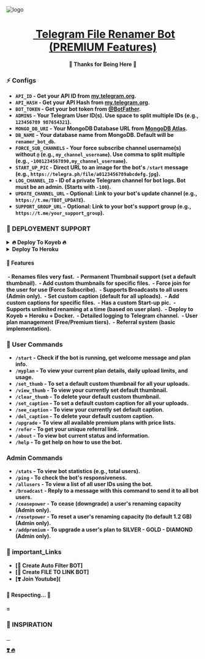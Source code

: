 <img src="" alt="logo" target="/blank">

<h1 align="center">
 <b><a href="https://telegram.me/" target="/blank"> Telegram File Renamer Bot (PREMIUM Features) </a></>
</h1>

<p align="center">🤍 Thanks for Being Here 🤍</p>


### ⚡️ Configs 

* `API_ID` - Get your API ID from [my.telegram.org](https://my.telegram.org).
* `API_HASH` - Get your API Hash from [my.telegram.org](https://my.telegram.org).
* `BOT_TOKEN` - Get your bot token from [@BotFather](https://t.me/BotFather).
* `ADMINS` - Your Telegram User ID(s). Use space to split multiple IDs (e.g., `123456789 987654321`).
* `MONGO_DB_URI` - Your MongoDB Database URL from [MongoDB Atlas](https://cloud.mongodb.com/).
* `DB_NAME` - Your database name from MongoDB. Default will be `renamer_bot_db`.
* `FORCE_SUB_CHANNELS` - Your force subscribe channel username(s) without `@` (e.g., `my_channel_username`). Use comma to split multiple (e.g., `-1001234567890,my_channel_username`).
* `START_UP_PIC` - Direct URL to an image for the bot's `/start` message (e.g., `https://telegra.ph/file/a0123456789abcdefg.jpg`).
* `LOG_CHANNEL_ID` - ID of a private Telegram channel for bot logs. Bot must be an admin. (Starts with `-100`).
* `UPDATE_CHANNEL_URL` - Optional: Link to your bot's update channel (e.g., `https://t.me/TBOT_UPDATE`).
* `SUPPORT_GROUP_URL` - Optional: Link to your bot's support group (e.g., `https://t.me/your_support_group`).


### 📶 DEPLOYEMENT SUPPORT

<details><summary>🔥 Deploy To Koyeb 🔥</summary>
<p>
<br>                 
<a target="/blank" href="https://app.koyeb.com/deploy?type=git&repository=github.com/yourusername/your-renamer-bot&branch=main&name=gngbabyrenamer" >
  <img src="https://www.koyeb.com/static/images/deploy/button.svg" alt="Deploy">
</a>
</p>
</details>

<details><summary>Deploy To Heroku</summary>
<p>
<br>
<a href="https://heroku.com/deploy?template=https://github.com/yourusername/your-renamer-bot">
  <img src="https://www.herokucdn.com/deploy/button.svg" alt="Deploy">
</a>
</p>
</details>

#### 🥰 Features
 - Renames files very fast.
 - Permanent Thumbnail support (set a default thumbnail).
 - Add custom thumbnails for specific files.
 - Force join for the user for use (Force Subscribe).
 - Supports Broadcasts to all users (Admin only).
 - Set custom caption (default for all uploads).
 - Add custom captions for specific files.
 - Has a custom Start-up pic.
 - Supports unlimited renaming at a time (based on user plan).
 - Deploy to Koyeb + Heroku + Docker.
 - Detailed logging to Telegram channel.
 - User plan management (Free/Premium tiers).
 - Referral system (basic implementation).

### 🚦 User Commands
* `/start` - Check if the bot is running, get welcome message and plan info.
* `/myplan` - To view your current plan details, daily upload limits, and usage.
* `/set_thumb` - To set a default custom thumbnail for all your uploads.
* `/view_thumb` - To view your currently set default thumbnail.
* `/clear_thumb` - To delete your default custom thumbnail.
* `/set_caption` - To set a default custom caption for all your uploads.
* `/see_caption` - To view your currently set default caption.
* `/del_caption` - To delete your default custom caption.
* `/upgrade` - To view all available premium plans with price lists.
* `/refer` - To get your unique referral link.
* `/about` - To view bot current status and information.
* `/help` - To get help on how to use the bot.

### Admin Commands

* `/stats` - To view bot statistics (e.g., total users).
* `/ping` - To check the bot's responsiveness.
* `/allusers` - To view a list of all user IDs using the bot.
* `/broadcast` - Reply to a message with this command to send it to all bot users.
* `/ceasepower` - To cease (downgrade) a user's renaming capacity (Admin only).
* `/resetpower` - To reset a user's renaming capacity (to default 1.2 GB) (Admin only).
* `/addpremium` - To upgrade a user's plan to SILVER - GOLD - DIAMOND (Admin only).


### 🔗 important_Links
- [🤩 Create Auto Filter BOT]
- [🤩 Create FILE TO LINK BOT]
- [❣️ Join Youtube](


#### 🧡 Respecting... 🧡
=
### 🤩 INSPIRATION
<a href="#">
   <p>❣️  🔥</p>
</a>
